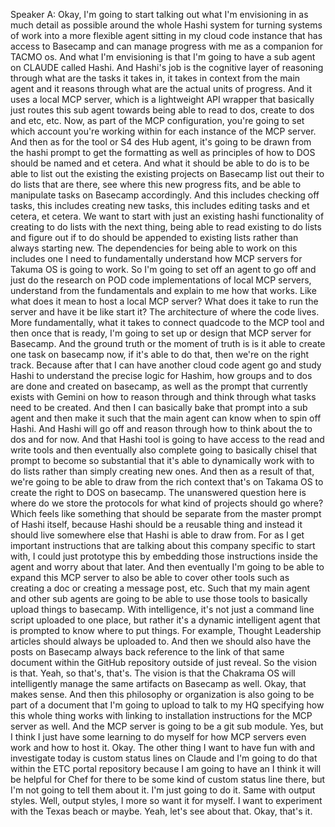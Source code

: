 Speaker A: Okay, I'm going to start talking out what I'm envisioning in as much detail as possible around the whole Hashi system for turning systems of work into a more flexible agent sitting in my cloud code instance that has access to Basecamp and can manage progress with me as a companion for TACMO os. And what I'm envisioning is that I'm going to have a sub agent on CLAUDE called Hashi. And Hashi's job is the cognitive layer of reasoning through what are the tasks it takes in, it takes in context from the main agent and it reasons through what are the actual units of progress. And it uses a local MCP server, which is a lightweight API wrapper that basically just routes this sub agent towards being able to read to dos, create to dos and etc, etc. Now, as part of the MCP configuration, you're going to set which account you're working within for each instance of the MCP server. And then as for the tool or S4 des Hub agent, it's going to be drawn from the hashi prompt to get the formatting as well as principles of how to DOS should be named and et cetera. And what it should be able to do is to be able to list out the existing the existing projects on Basecamp list out their to do lists that are there, see where this new progress fits, and be able to manipulate tasks on Basecamp accordingly. And this includes checking off tasks, this includes creating new tasks, this includes editing tasks and et cetera, et cetera. We want to start with just an existing hashi functionality of creating to do lists with the next thing, being able to read existing to do lists and figure out if to do should be appended to existing lists rather than always starting new. The dependencies for being able to work on this includes one I need to fundamentally understand how MCP servers for Takuma OS is going to work. So I'm going to set off an agent to go off and just do the research on POD code implementations of local MCP servers, understand from the fundamentals and explain to me how that works. Like what does it mean to host a local MCP server? What does it take to run the server and have it be like start it? The architecture of where the code lives. More fundamentally, what it takes to connect quadcode to the MCP tool and then once that is ready, I'm going to set up or design that MCP server for Basecamp. And the ground truth or the moment of truth is is it able to create one task on basecamp now, if it's able to do that, then we're on the right track. Because after that I can have another cloud code agent go and study Hashi to understand the precise logic for Hashim, how groups and to dos are done and created on basecamp, as well as the prompt that currently exists with Gemini on how to reason through and think through what tasks need to be created. And then I can basically bake that prompt into a sub agent and then make it such that the main agent can know when to spin off Hashi. And Hashi will go off and reason through how to think about the to dos and for now. And that Hashi tool is going to have access to the read and write tools and then eventually also complete going to basically chisel that prompt to become so substantial that it's able to dynamically work with to do lists rather than simply creating new ones. And then as a result of that, we're going to be able to draw from the rich context that's on Takama OS to create the right to DOS on basecamp. The unanswered question here is where do we store the protocols for what kind of projects should go where? Which feels like something that should be separate from the master prompt of Hashi itself, because Hashi should be a reusable thing and instead it should live somewhere else that Hashi is able to draw from. For as I get important instructions that are talking about this company specific to start with, I could just prototype this by embedding those instructions inside the agent and worry about that later. And then eventually I'm going to be able to expand this MCP server to also be able to cover other tools such as creating a doc or creating a message post, etc. Such that my main agent and other sub agents are going to be able to use those tools to basically upload things to basecamp. With intelligence, it's not just a command line script uploaded to one place, but rather it's a dynamic intelligent agent that is prompted to know where to put things. For example, Thought Leadership articles should always be uploaded to. And then we should also have the posts on Basecamp always back reference to the link of that same document within the GitHub repository outside of just reveal. So the vision is that. Yeah, so that's, that's. The vision is that the Chakrama OS will intelligently manage the same artifacts on Basecamp as well. Okay, that makes sense. And then this philosophy or organization is also going to be part of a document that I'm going to upload to talk to my HQ specifying how this whole thing works with linking to installation instructions for the MCP server as well. And the MCP server is going to be a git sub module. Yes, but I think I just have some learning to do myself for how MCP servers even work and how to host it. Okay. The other thing I want to have fun with and investigate today is custom status lines on Claude and I'm going to do that within the ETC portal repository because I am going to have an I think it will be helpful for Chef for there to be some kind of custom status line there, but I'm not going to tell them about it. I'm just going to do it. Same with output styles. Well, output styles, I more so want it for myself. I want to experiment with the Texas beach or maybe. Yeah, let's see about that. Okay, that's it.